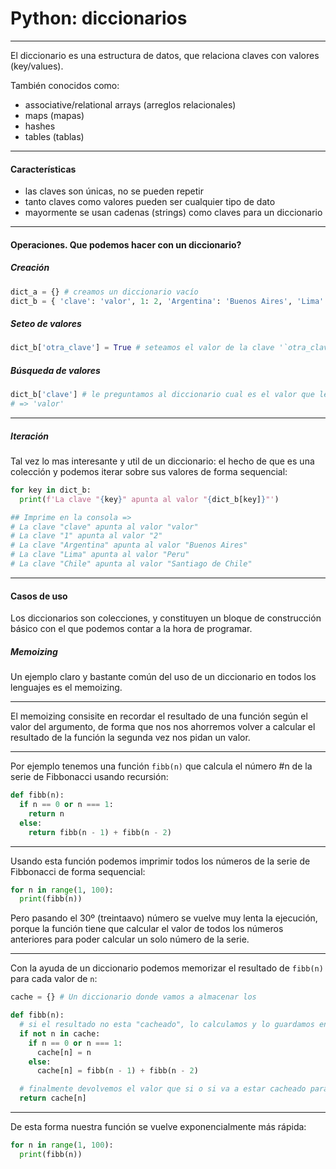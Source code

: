 # Python: diccionarios

---

El diccionario es una estructura de datos, que relaciona claves con valores (key/values).

También conocidos como:

- associative/relational arrays (arreglos relacionales)
- maps (mapas)
- hashes
- tables (tablas)

---

#### Características

- las claves son únicas, no se pueden repetir
- tanto claves como valores pueden ser cualquier tipo de dato
- mayormente se usan cadenas (strings) como claves para un diccionario

---

#### Operaciones. Que podemos hacer con un diccionario?

##### Creación

```python
dict_a = {} # creamos un diccionario vacío
dict_b = { 'clave': 'valor', 1: 2, 'Argentina': 'Buenos Aires', 'Lima': 'Peru', 'Chile': 'Santiago de Chile' } # creamos un diccionario con algunos valores
```

##### Seteo de valores

```python
dict_b['otra_clave'] = True # seteamos el valor de la clave '`otra_clave`' para que apunte al valor `True`
```

##### Búsqueda de valores

```python
dict_b['clave'] # le preguntamos al diccionario cual es el valor que le corresnde a la clave `'clave'`
# => 'valor'
```

---

##### Iteración

Tal vez lo mas interesante y util de un diccionario: el hecho de que es una colección y podemos iterar sobre sus valores de forma sequencial:

```python
for key in dict_b:
  print(f'La clave "{key}" apunta al valor "{dict_b[key]}"')

## Imprime en la consola =>
# La clave "clave" apunta al valor "valor"
# La clave "1" apunta al valor "2"
# La clave "Argentina" apunta al valor "Buenos Aires"
# La clave "Lima" apunta al valor "Peru"
# La clave "Chile" apunta al valor "Santiago de Chile"
```

---

#### Casos de uso

Los diccionarios son colecciones, y constituyen un bloque de construcción básico con el que podemos contar a la hora de programar.

##### Memoizing

Un ejemplo claro y bastante común del uso de un diccionario en todos los lenguajes es el memoizing.

---


El memoizing consisite en recordar el resultado de una función según el valor del argumento, de forma que nos nos ahorremos volver a calcular el resultado de la función la segunda vez nos pidan un valor.

---

Por ejemplo tenemos una función `fibb(n)` que calcula el número #n de la serie de Fibbonacci usando recursión:

```python
def fibb(n):
  if n == 0 or n === 1:
    return n
  else:
    return fibb(n - 1) + fibb(n - 2)
```

---

Usando esta función podemos imprimir todos los números de la serie de Fibbonacci de forma sequencial:

```python
for n in range(1, 100):
  print(fibb(n))
```

Pero pasando el 30º (treintaavo) número se vuelve muy lenta la ejecución, porque la función tiene que calcular el valor de todos los números anteriores para poder calcular un solo número de la serie.

---

Con la ayuda de un diccionario podemos memorizar el resultado de `fibb(n)` para cada valor de `n`:

```python
cache = {} # Un diccionario donde vamos a almacenar los 

def fibb(n):
  # si el resultado no esta "cacheado", lo calculamos y lo guardamos en el cache
  if not n in cache:
    if n == 0 or n === 1:
      cache[n] = n
    else:
      cache[n] = fibb(n - 1) + fibb(n - 2)

  # finalmente devolvemos el valor que si o si va a estar cacheado para cuando se ejecute esta linea de código
  return cache[n]
```

---

De esta forma nuestra función se vuelve exponencialmente más rápida:

```python
for n in range(1, 100):
  print(fibb(n))
```
